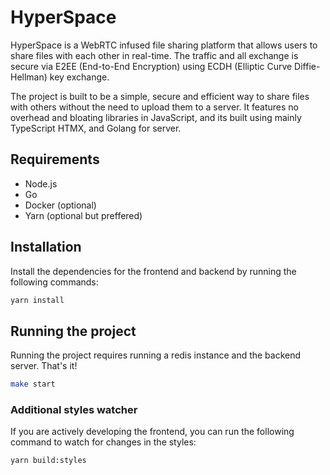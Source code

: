 # HyperSpace

HyperSpace is a WebRTC infused file sharing platform that allows users to share files with each other in real-time.
The traffic and all exchange is secure via E2EE (End-to-End Encryption) using ECDH (Elliptic Curve Diffie-Hellman)
key exchange.

The project is built to be a simple, secure and efficient way to share files with others without the need to upload
them to a server. It features no overhead and bloating libraries in JavaScript, and its built using mainly TypeScript
HTMX, and Golang for server.

## Requirements

- Node.js
- Go
- Docker (optional)
- Yarn (optional but preffered)

## Installation

Install the dependencies for the frontend and backend by running the following commands:

```bash
yarn install
```

## Running the project

Running the project requires running a redis instance and the backend server. That's it!

```bash
make start
```

### Additional styles watcher

If you are actively developing the frontend, you can run the following command to watch for changes in the styles:

```bash
yarn build:styles
```
